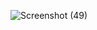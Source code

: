 ![Screenshot (49)](https://github.com/user-attachments/assets/4e9f65e3-c983-48ab-b1ee-2c155c445b57)
